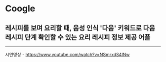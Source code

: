 # Coogle
## 레시피를 보며 요리할 때, 음성 인식 '다음' 키워드로 다음 레시피 단계 확인할 수 있는 요리 레시피 정보 제공 어플

---

시연영상 - https://www.youtube.com/watch?v=NSmrxdS4INw

